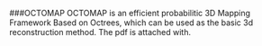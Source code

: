 ###OCTOMAP
OCTOMAP is an efficient probabilitic 3D Mapping Framework Based on Octrees, which can be used as the basic 3d reconstruction method. The pdf is attached with.

